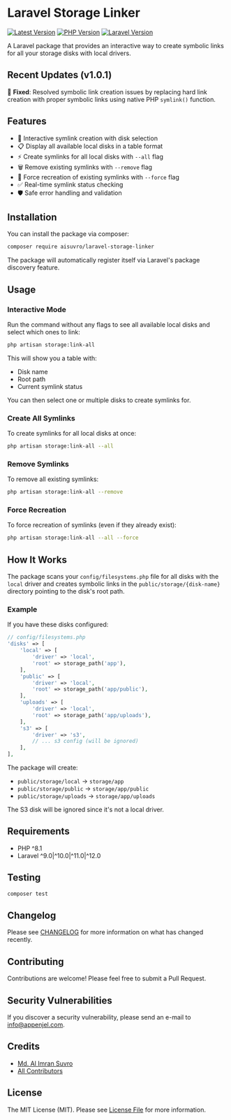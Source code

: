 # Laravel Storage Linker

[![Latest Version](https://img.shields.io/badge/version-1.0.1-blue.svg)](https://github.com/aisuvro/laravel-storage-linker)
[![PHP Version](https://img.shields.io/badge/php-%5E8.1-787CB5.svg)](https://php.net)
[![Laravel Version](https://img.shields.io/badge/laravel-%5E9.0%7C%5E10.0%7C%5E11.0%7C%5E12.0-FF2D20.svg)](https://laravel.com)

A Laravel package that provides an interactive way to create symbolic links for all your storage disks with local drivers.

## Recent Updates (v1.0.1)

🔧 **Fixed**: Resolved symbolic link creation issues by replacing hard link creation with proper symbolic links using native PHP `symlink()` function.

## Features

- 🔗 Interactive symlink creation with disk selection
- 📋 Display all available local disks in a table format
- ⚡ Create symlinks for all local disks with `--all` flag
- 🗑️ Remove existing symlinks with `--remove` flag
- 🔄 Force recreation of existing symlinks with `--force` flag
- ✅ Real-time symlink status checking
- 🛡️ Safe error handling and validation

## Installation

You can install the package via composer:

```bash
composer require aisuvro/laravel-storage-linker
```

The package will automatically register itself via Laravel's package discovery feature.

## Usage

### Interactive Mode

Run the command without any flags to see all available local disks and select which ones to link:

```bash
php artisan storage:link-all
```

This will show you a table with:
- Disk name
- Root path
- Current symlink status

You can then select one or multiple disks to create symlinks for.

### Create All Symlinks

To create symlinks for all local disks at once:

```bash
php artisan storage:link-all --all
```

### Remove Symlinks

To remove all existing symlinks:

```bash
php artisan storage:link-all --remove
```

### Force Recreation

To force recreation of symlinks (even if they already exist):

```bash
php artisan storage:link-all --all --force
```

## How It Works

The package scans your `config/filesystems.php` file for all disks with the `local` driver and creates symbolic links in the `public/storage/{disk-name}` directory pointing to the disk's root path.

### Example

If you have these disks configured:

```php
// config/filesystems.php
'disks' => [
    'local' => [
        'driver' => 'local',
        'root' => storage_path('app'),
    ],
    'public' => [
        'driver' => 'local',
        'root' => storage_path('app/public'),
    ],
    'uploads' => [
        'driver' => 'local',
        'root' => storage_path('app/uploads'),
    ],
    's3' => [
        'driver' => 's3',
        // ... s3 config (will be ignored)
    ],
],
```

The package will create:
- `public/storage/local` → `storage/app`
- `public/storage/public` → `storage/app/public`
- `public/storage/uploads` → `storage/app/uploads`

The S3 disk will be ignored since it's not a local driver.

## Requirements

- PHP ^8.1
- Laravel ^9.0|^10.0|^11.0|^12.0

## Testing

```bash
composer test
```

## Changelog

Please see [CHANGELOG](CHANGELOG.md) for more information on what has changed recently.

## Contributing

Contributions are welcome! Please feel free to submit a Pull Request.

## Security Vulnerabilities

If you discover a security vulnerability, please send an e-mail to info@appenjel.com.

## Credits

- [Md. Al Imran Suvro](https://github.com/aisuvro)
- [All Contributors](../../contributors)

## License

The MIT License (MIT). Please see [License File](LICENSE) for more information.
